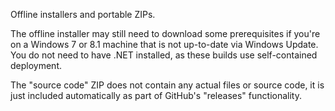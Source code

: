 Offline installers and portable ZIPs.

The offline installer may still need to download some prerequisites if you're on a Windows 7 or 8.1 machine that is not up-to-date via Windows Update. You do not need to have .NET installed, as these builds use self-contained deployment.

The "source code" ZIP does not contain any actual files or source code, it is just included automatically as part of GitHub's "releases" functionality.